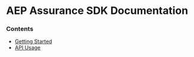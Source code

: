 # AEP Assurance SDK Documentation

### Contents

* [Getting Started](./GettingStarted.md)
* [API Usage](./Usage.md)
